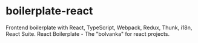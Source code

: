 # boilerplate-react

Frontend boilerplate with React, TypeScript, Webpack, Redux, Thunk, i18n, React Suite.
React Boilerplate - The "bolvanka" for react projects.
